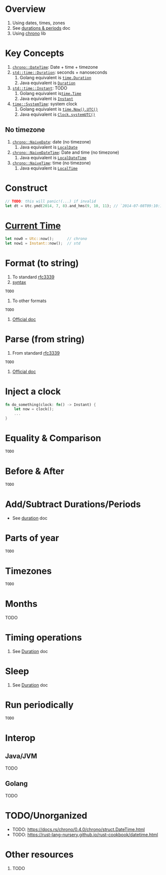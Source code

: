 # Overview
1. Using dates, times, zones
1. See [durations & periods](./duration.md) doc
1. Using [chrono](https://docs.rs/chrono/latest/chrono/) lib


# Key Concepts
1. [`chrono::DateTime`](https://docs.rs/chrono/0.4.22/chrono/struct.DateTime.html): Date + time + timezone
1. [`std::time::Duration`](https://doc.rust-lang.org/std/time/struct.Duration.html): seconds + nanoseconds
    1. Golang equivalent is [`time.Duration`](https://pkg.go.dev/time#Duration)
    1. Java equivalent is [`Duration`](https://docs.oracle.com/en/java/javase/17/docs/api/java.base/java/time/Duration.html)
1. [`std::time::Instant`](https://doc.rust-lang.org/std/time/struct.Instant.html): TODO
    1. Golang equivalent is[`time.Time`](https://pkg.go.dev/time#Time)
    1. Java equivalent is [`Instant`](https://docs.oracle.com/en/java/javase/17/docs/api/java.base/java/time/Instant.html)
1. [`time::SystemTime`](https://doc.rust-lang.org/std/time/struct.SystemTime.html): system clock
    1. Golang equivalent is [`time.Now().UTC()`](https://pkg.go.dev/time#Time.UTC)
    1. Java equivalent is [`Clock.systemUTC()`](https://docs.oracle.com/en/java/javase/17/docs/api/java.base/java/time/Clock.html#systemUTC())

## No timezone
1. [`chrono::NaiveDate`](https://docs.rs/chrono/0.4.22/chrono/naive/struct.NaiveDate.html): date (no timezone)
    1. Java equivalent is [`LocalDate`](https://docs.oracle.com/en/java/javase/17/docs/api/java.base/java/time/LocalDate.html)
1. [`chrono::NaiveDateTime`](https://docs.rs/chrono/0.4.22/chrono/naive/struct.NaiveDateTime.html): Date and time (no timezone)
    1. Java equivalent is [`LocalDateTime`](https://docs.oracle.com/en/java/javase/17/docs/api/java.base/java/time/LocalDateTime.html)
1. [`chrono::NaiveTime`](https://docs.rs/chrono/0.4.22/chrono/naive/struct.NaiveTime.html): time (no timezone)
    1. Java equivalent is [`LocalTime`](https://docs.oracle.com/en/java/javase/17/docs/api/java.base/java/time/LocalTime.html)


# Construct
```rust
// TODO: this will panic!(...) if invalid
let dt = Utc.ymd(2014, 7, 8).and_hms(9, 10, 11); // `2014-07-08T09:10:11Z`

```


# [Current Time](https://doc.rust-lang.org/std/time/struct.Instant.html#method.now)
```rust
let now0 = Utc::now();      // chrono
let now1 = Instant::now();  // std
```


# Format (to string)
1. To standard [rfc3339](https://datatracker.ietf.org/doc/html/rfc3339)
1. [syntax](https://docs.rs/chrono/latest/chrono/format/strftime/index.html#specifiers)
```rust
TODO
```
1. To other formats
```rust
TODO
```
1. [Official doc](TODO)


# Parse (from string)
1. From standard [rfc3339](https://datatracker.ietf.org/doc/html/rfc3339)
```rust
TODO
```
1. [Official doc](TODO)



# Inject a clock
```rust
fn do_something(clock: fn() -> Instant) {
    let now = clock();
    ...
}
```


# Equality & Comparison
```rust
TODO
```


# Before & After
```rust
TODO
```


# Add/Subtract Durations/Periods
- See [duration](./duration.md) doc


# Parts of year
```rust
TODO
```


# Timezones
```rust
TODO
```


# Months
TODO


# Timing operations
1. See [Duration](./duration.md) doc


# Sleep
1. See [Duration](./duration.md) doc


# Run periodically
```rust
TODO
```


# Interop
## Java/JVM
TODO


## Golang
TODO



# TODO/Unorganized
- TODO: https://docs.rs/chrono/0.4.0/chrono/struct.DateTime.html
- TODO: https://rust-lang-nursery.github.io/rust-cookbook/datetime.html


# Other resources
1. TODO

